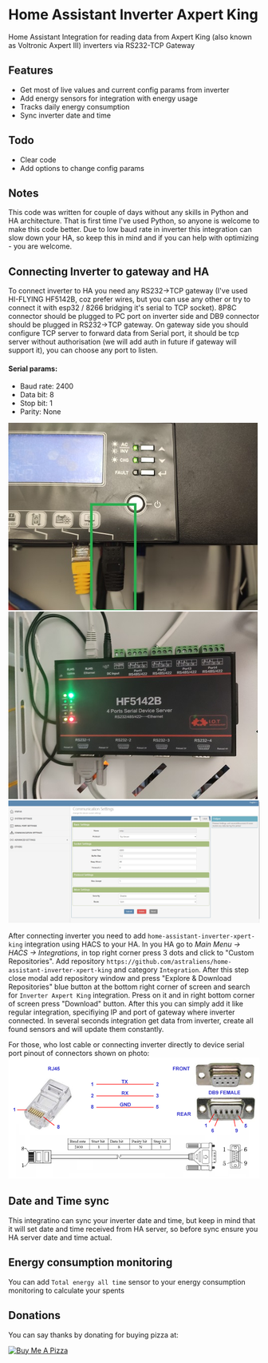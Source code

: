 # Home Assistant Inverter Axpert King
Home Assistant Integration for reading data from Axpert King (also known as Voltronic Axpert III) inverters via RS232-TCP Gateway

## Features

- Get most of live values and current config params from inverter
- Add energy sensors for integration with energy usage
- Tracks daily energy consumption
- Sync inverter date and time

## Todo

- Clear code
- Add options to change config params

## Notes

This code was written for couple of days without any skills in Python and HA architecture. That is first time I've used Python, so anyone is welcome to make this code better.
Due to low baud rate in inverter this integration can slow down your HA, so keep this in mind and if you can help with optimizing - you are welcome.

## Connecting Inverter to gateway and HA

To connect inverter to HA you need any RS232->TCP gateway (I've used HI-FLYING HF5142B, coz prefer wires, but you can use any other or try to connect it with esp32 / 8266 bridging it's serial to TCP socket). 8P8C connector should be plugged to PC port on inverter side and DB9 connector should be plugged in RS232->TCP gateway.
On gateway side you should configure TCP server to forward data from Serial port, it should be tcp server without authorisation (we will add auth in future if gateway will support it), you can choose any port to listen.

#### Serial params:
- Baud rate: 2400
- Data bit: 8
- Stop bit: 1
- Parity: None

![inverter_connection](https://raw.githubusercontent.com/astraliens/home-assistant-inverter-xpert-king/main/images/inverter_connection.jpg)
![HF5142B_connection](https://raw.githubusercontent.com/astraliens/home-assistant-inverter-xpert-king/main/images/HF5142B_connection.jpg)
![HF5142B_TCP_Server](https://raw.githubusercontent.com/astraliens/home-assistant-inverter-xpert-king/main/images/HF5142B_TCP_Server.jpg)

After connecting inverter you need to add `home-assistant-inverter-xpert-king` integration using HACS to your HA. In you HA go to *Main Menu -> HACS -> Integrations*, in top right corner press 3 dots and click to "Custom Repositories". Add repository `https://github.com/astraliens/home-assistant-inverter-xpert-king` and category `Integration`. After this step close modal add repository window and press "Explore & Download Repositories" blue button at the bottom right corner of screen and search for `Inverter Axpert King` integration. Press on it and in right bottom corner of screen press "Download" button. 
After this you can simply add it like regular integration, specifiying IP and port of gateway where inverter connected. In several seconds integration get data from inverter, create all found sensors and will update them constantly.

For those, who lost cable or connecting inverter directly to device serial port pinout of connectors shown on photo:
![rs232_db9_pinout](https://raw.githubusercontent.com/astraliens/home-assistant-inverter-xpert-king/main/images/rs232_db9_pinout.png)


## Date and Time sync

This integratino can sync your inverter date and time, but keep in mind that it will set date and time received from HA server, so before sync ensure you HA server date and time actual.

## Energy consumption monitoring

You can add `Total energy all time` sensor to your energy consumption monitoring to calculate your spents

## Donations

You can say thanks by donating for buying pizza at:

<a href="https://www.buymeacoffee.com/astraliens" target="_blank"><img src="https://cdn.buymeacoffee.com/buttons/default-orange.png" alt="Buy Me A Pizza" height="41" width="174"></a>